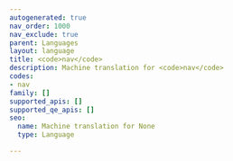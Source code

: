 ```yaml
---
autogenerated: true
nav_order: 1000
nav_exclude: true
parent: Languages
layout: language
title: <code>nav</code>
description: Machine translation for <code>nav</code>
codes:
- nav
family: []
supported_apis: []
supported_qe_apis: []
seo:
  name: Machine translation for None
  type: Language

---
```


